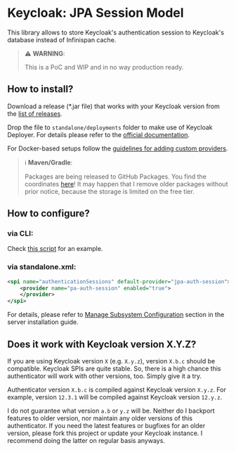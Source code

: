 # Keycloak: JPA Session Model

This library allows to store Keycloak's authentication session to Keycloak's database instead of Infinispan cache.

> ⚠️ **WARNING**:
>
> This is a PoC and WIP and in no way production ready.


## How to install?

Download a release (*.jar file) that works with your Keycloak version from the [list of releases](https://github.com/sventorben/keycloak-session-model-jpa/releases).

Drop the file to `standalone/deployments` folder to make use of Keycloak Deployer. For details please refer to the [official documentation](https://www.keycloak.org/docs/latest/server_development/#registering-provider-implementations).

For Docker-based setups follow the [guidelines for adding custom providers](https://github.com/keycloak/keycloak-containers/tree/master/server#user-content-adding-a-custom-provider).

> ℹ️ **Maven/Gradle**:
>
> Packages are being released to GitHub Packages. You find the coordinates [here](https://github.com/sventorben?tab=packages&repo_name=keycloak-session-model-jpa)! It may happen that I remove older packages without prior notice, because the storage is limited on the free tier.


## How to configure?

### via CLI:

Check  [this script](src/main/startup-scripts/authenticationSessionsProvider.cli) for an example.

### via standalone.xml:

```XML
<spi name="authenticationSessions" default-provider="jpa-auth-session">
    <provider name="pa-auth-session" enabled="true">
    </provider>
</spi>
```

For details, please refer to [Manage Subsystem Configuration](https://www.keycloak.org/docs/latest/server_installation/index.html#manage-subsystem-configuration) section in the server installation guide.

## Does it work with Keycloak version X.Y.Z?

If you are using Keycloak version `X` (e.g. `X.y.z`), version `X.b.c` should be compatible.
Keycloak SPIs are quite stable. So, there is a high chance this authenticator will work with other versions, too. Simply give it a try.

Authenticator version `X.b.c` is compiled against Keycloak version `X.y.z`. For example, version `12.3.1` will be compiled against Keycloak version `12.y.z`.

I do not guarantee what version `a.b` or `y.z` will be. Neither do I backport features to older version, nor maintain any older versions of this authenticator. If you need the latest features or bugfixes for an older version, please fork this project or update your Keycloak instance. I recommend doing the latter on regular basis anyways.
